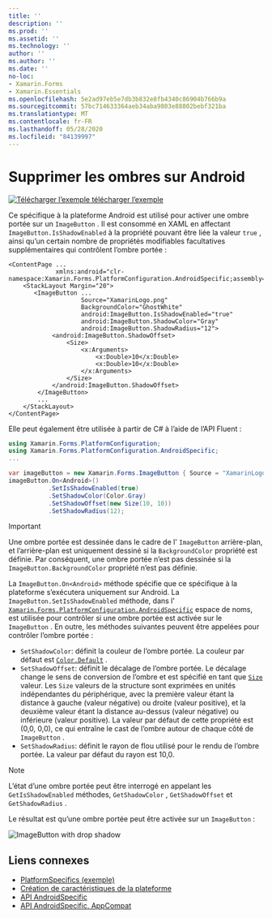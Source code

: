 ```yaml
---
title: ''
description: ''
ms.prod: ''
ms.assetid: ''
ms.technology: ''
author: ''
ms.author: ''
ms.date: ''
no-loc:
- Xamarin.Forms
- Xamarin.Essentials
ms.openlocfilehash: 5e2ad97eb5e7db3b832e8fb4340c86904b766b9a
ms.sourcegitcommit: 57bc714633364aeb34aba9803e88802bebf321ba
ms.translationtype: MT
ms.contentlocale: fr-FR
ms.lasthandoff: 05/28/2020
ms.locfileid: "84139997"
---
```

# <a name="imagebutton-drop-shadows-on-android"></a>Supprimer les ombres sur Android

[![Télécharger ](~/media/shared/download.png) l’exemple télécharger l’exemple](https://docs.microsoft.com/samples/xamarin/xamarin-forms-samples/userinterface-platformspecifics)

Ce spécifique à la plateforme Android est utilisé pour activer une ombre portée sur un `ImageButton` . Il est consommé en XAML en affectant `ImageButton.IsShadowEnabled` à la propriété pouvant être liée la valeur `true` , ainsi qu’un certain nombre de propriétés modifiables facultatives supplémentaires qui contrôlent l’ombre portée :

```xaml
<ContentPage ...
             xmlns:android="clr-namespace:Xamarin.Forms.PlatformConfiguration.AndroidSpecific;assembly=Xamarin.Forms.Core">
    <StackLayout Margin="20">
       <ImageButton ...
                    Source="XamarinLogo.png"
                    BackgroundColor="GhostWhite"
                    android:ImageButton.IsShadowEnabled="true"
                    android:ImageButton.ShadowColor="Gray"
                    android:ImageButton.ShadowRadius="12">
            <android:ImageButton.ShadowOffset>
                <Size>
                    <x:Arguments>
                        <x:Double>10</x:Double>
                        <x:Double>10</x:Double>
                    </x:Arguments>
                </Size>
            </android:ImageButton.ShadowOffset>
        </ImageButton>
        ...
    </StackLayout>
</ContentPage>
```

Elle peut également être utilisée à partir de C# à l’aide de l’API Fluent :

```csharp
using Xamarin.Forms.PlatformConfiguration;
using Xamarin.Forms.PlatformConfiguration.AndroidSpecific;
...

var imageButton = new Xamarin.Forms.ImageButton { Source = "XamarinLogo.png", BackgroundColor = Color.GhostWhite, ... };
imageButton.On<Android>()
           .SetIsShadowEnabled(true)
           .SetShadowColor(Color.Gray)
           .SetShadowOffset(new Size(10, 10))
           .SetShadowRadius(12);
```

> [!IMPORTANT]
> Une ombre portée est dessinée dans le cadre de l' `ImageButton` arrière-plan, et l’arrière-plan est uniquement dessiné si la `BackgroundColor` propriété est définie. Par conséquent, une ombre portée n’est pas dessinée si la `ImageButton.BackgroundColor` propriété n’est pas définie.

La `ImageButton.On<Android>` méthode spécifie que ce spécifique à la plateforme s’exécutera uniquement sur Android. La `ImageButton.SetIsShadowEnabled` méthode, dans l' [`Xamarin.Forms.PlatformConfiguration.AndroidSpecific`](xref:Xamarin.Forms.PlatformConfiguration.AndroidSpecific) espace de noms, est utilisée pour contrôler si une ombre portée est activée sur le `ImageButton` . En outre, les méthodes suivantes peuvent être appelées pour contrôler l’ombre portée :

- `SetShadowColor`: définit la couleur de l’ombre portée. La couleur par défaut est [`Color.Default`](xref:Xamarin.Forms.Color.Default*) .
- `SetShadowOffset`: définit le décalage de l’ombre portée. Le décalage change le sens de conversion de l’ombre et est spécifié en tant que [`Size`](xref:Xamarin.Forms.Size) valeur. Les `Size` valeurs de la structure sont exprimées en unités indépendantes du périphérique, avec la première valeur étant la distance à gauche (valeur négative) ou droite (valeur positive), et la deuxième valeur étant la distance au-dessus (valeur négative) ou inférieure (valeur positive). La valeur par défaut de cette propriété est (0,0, 0,0), ce qui entraîne le cast de l’ombre autour de chaque côté de `ImageButton` .
- `SetShadowRadius`: définit le rayon de flou utilisé pour le rendu de l’ombre portée. La valeur par défaut du rayon est 10,0.

> [!NOTE]
> L’état d’une ombre portée peut être interrogé en appelant les `GetIsShadowEnabled` méthodes, `GetShadowColor` , `GetShadowOffset` et `GetShadowRadius` .

Le résultat est qu’une ombre portée peut être activée sur un `ImageButton` :

![](imagebutton-drop-shadow-images/imagebutton-drop-shadow.png "ImageButton with drop shadow")

## <a name="related-links"></a>Liens connexes

- [PlatformSpecifics (exemple)](https://docs.microsoft.com/samples/xamarin/xamarin-forms-samples/userinterface-platformspecifics)
- [Création de caractéristiques de la plateforme](~/xamarin-forms/platform/platform-specifics/index.md#creating-platform-specifics)
- [API AndroidSpecific](xref:Xamarin.Forms.PlatformConfiguration.AndroidSpecific)
- [API AndroidSpecific. AppCompat](xref:Xamarin.Forms.PlatformConfiguration.AndroidSpecific.AppCompat)
